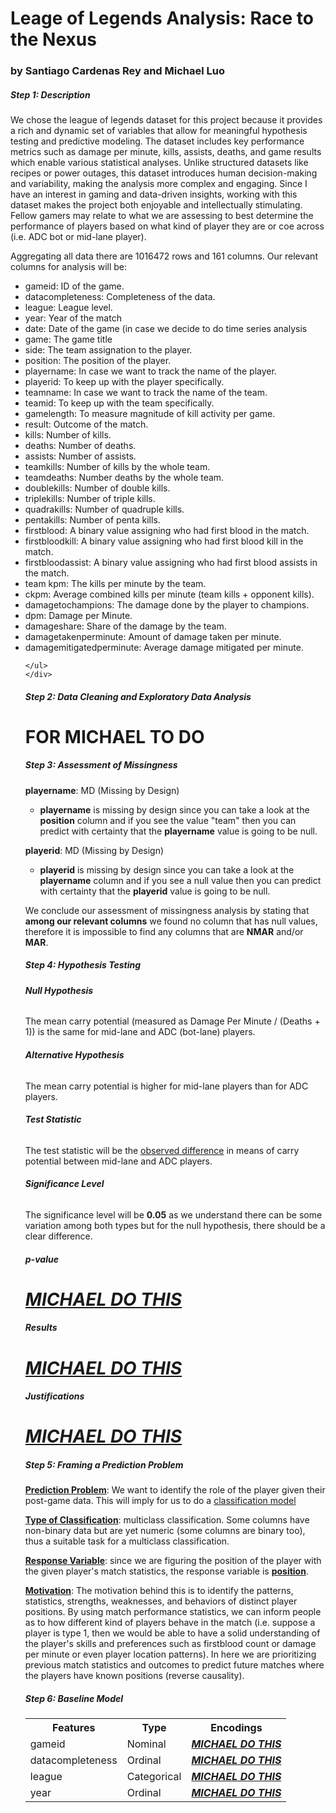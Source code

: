 <!DOCTYPE html>
<html lang="en">
<body>
    <div class="container">
        <h1>Leage of Legends Analysis: Race to the Nexus</h1>
	<h3>by Santiago Cardenas Rey and Michael Luo</h3>
	<h5>Step 1: Description</h5>
        <p>We chose the league of legends dataset for this project because it provides a rich and dynamic set of variables that allow for meaningful hypothesis testing and predictive modeling. The dataset includes key performance metrics such as damage per minute, kills, assists, deaths, and game results which enable various statistical analyses. Unlike structured datasets like recipes or power outages, this dataset introduces human decision-making and variability, making the analysis more complex and engaging. Since I have an interest in gaming and data-driven insights, working with this dataset makes the project both enjoyable and intellectually stimulating. Fellow gamers may relate to what we are assessing to best determine the performance of players based on what kind of player they are or coe across (i.e. ADC bot or mid-lane player).</p>
	<p> Aggregating all data there are 1016472 rows and 161 columns. Our relevant columns for analysis will be:</p>
</body>
	<ul>
	    <li>gameid: ID of the game.</li>
	    <li>datacompleteness: Completeness of the data.</li>
	    <li>league: League level.</li>
	    <li>year: Year of the match</li>
	    <li>date: Date of the game (in case we decide to do time series analysis</li>
	    <li>game: The game title</li>
	    <li>side: The team assignation to the player.</li>
	    <li>position: The position of the player.</li>
	    <li>playername: In case we want to track the name of the player.</li>
	    <li>playerid: To keep up with the player specifically.</li>
	    <li>teamname: In case we want to track the name of the team.</li>
	    <li>teamid: To keep up with the team specifically.</li>
	    <li>gamelength: To measure magnitude of kill activity per game.</li>
	    <li>result: Outcome of the match.</li>
	    <li>kills: Number of kills.</li>
	    <li>deaths: Number of deaths.</li>
	    <li>assists: Number of assists.</li>
	    <li>teamkills: Number of kills by the whole team.</li>
	    <li>teamdeaths: Number deaths by the whole team.</li>
	    <li>doublekills: Number of double kills.</li>
	    <li>triplekills: Number of triple kills.</li>
	    <li>quadrakills: Number of quadruple kills.</li>
	    <li>pentakills: Number of penta kills.</li>
	    <li>firstblood: A binary value assigning who had first blood in the match.</li>
	    <li>firstbloodkill: A binary value assigning who had first blood kill in the match.</li>
	    <li>firstbloodassist: A binary value assigning who had first blood assists in the match.</li>
	    <li>team kpm: The kills per minute by the team.</li>
	    <li>ckpm: Average combined kills per minute (team kills + opponent kills).</li>
	    <li>damagetochampions: The damage done by the player to champions.</li>
	    <li>dpm: Damage per Minute.</li>
	    <li>damageshare: Share of the damage by the team.</li>
	    <li>damagetakenperminute: Amount of damage taken per minute.</li>
	    <li>damagemitigatedperminute: Average damage mitigated per minute.</li>
	    
	</ul>
    </div>
<body>
    <div>
	<h5>Step 2: Data Cleaning and Exploratory Data Analysis</h5>
        <h1><b>FOR MICHAEL TO DO</b></h1>
    </div>
</body>
<body>
	<div>
		<h5>Step 3: Assessment of Missingness</h5>
	</div>
	<div>
		<p><b>playername</b>: MD (Missing by Design)</p>
		<ul>
			<li><b>playername</b> is missing by design since you can take a look at the <b>position</b> column and if you see the value "team" then you can predict with certainty that the <b>playername</b> value is going to be null.</li>
		</ul>
	</div>
	<div>
		<p><b>playerid</b>: MD (Missing by Design)</p>
		<ul>
			<li><b>playerid</b> is missing by design since you can take a look at the <b>playername</b> column and if you see a null value then you can predict with certainty that the <b>playerid</b> value is going to be null.</li>
		</ul>
	</div>
	<div>
		<p>We conclude our assessment of missingness analysis by stating that <b>among our relevant columns</b> we found no column that has null values, therefore it is impossible to find any columns that are <b>NMAR</b> and/or <b>MAR</b>.</p>
	</div>
	<div>
		<h5>Step 4: Hypothesis Testing</h5>
	</div>	
	<div>
		<h6><b>Null Hypothesis</b><h6>
	</div>
	<div>
		<p>The mean carry potential (measured as Damage Per Minute / (Deaths + 1)) is the same for mid-lane and ADC (bot-lane) players.</p>
	</div>
	<div>
		<h6><b>Alternative Hypothesis</b></h6>
	</div>
	<div>
		<p>The mean carry potential is higher for mid-lane players than for ADC players.</p>
	</div>
	<div>
		<h6><b>Test Statistic</b><h6>
	</div>
	<div>
		<p>The test statistic will be the <u>observed difference</u> in means of carry potential between mid-lane and ADC players.</p>
	</div>
	<div>
		<h6><b>Significance Level</b></h6>
	</div>
	<div>
		<p>The significance level will be <b>0.05</b> as we understand there can be some variation among both types but for the null hypothesis, there should be a clear difference.</p>
	</div>
	<div>
		<h6><b>p-value</b></h6>
		<h1><b><u><i>MICHAEL DO THIS</u></i></b></h1>
	</div>
	<div>
		<h6><b>Results</b></h6>
		<h1><b><u><i>MICHAEL DO THIS</u></i></b></h1>
	</div>
	<div>
		<h6><b>Justifications</b></h6>
		<h1><b><u><i>MICHAEL DO THIS</u></i></b></h1>
	</div>
	<div>
		<h5>Step 5: Framing a Prediction Problem</h5>
	</div>
	<div>
		<p><b><u>Prediction Problem</u></b>: We want to identify the role of the player given their post-game data. This will imply for us to do a <u>classification model</u></p>	
		<p><b><u>Type of Classification</b></u>: multiclass classification. Some columns have non-binary data but are yet numeric (some columns are binary too), thus a suitable task for a multiclass classification.</p>
		<p><b><u>Response Variable</b></u>: since we are figuring the position of the player with the given player's match statistics, the response variable is <b><u>position</u></b>.</p>
		<p><b><u>Motivation</b></u>: The motivation behind this is to identify the patterns, statistics, strengths, weaknesses, and behaviors of distinct player positions. By using match performance statistics, we can inform people as to how different kind of players behave in the match (i.e. suppose a player is type 1, then we would be able to have a solid understanding of the player's skills and preferences such as firstblood count or damage per minute or even player location patterns). In here we are prioritizing previous match statistics and outcomes to predict future matches where the players have known positions (reverse causality).</p>
	</div>
	<div>
		<h5>Step 6: Baseline Model</h5>
	</div>
	<div>
		<table>
			<tr>
				<th>Features</th>
				<th>Type</th>
				<th>Encodings</th>
			</tr>
			<tr>
				<td>gameid</td>
				<td>Nominal</td>
				<td><b><u><i>MICHAEL DO THIS</b></u></i></td>
			</tr>
			<tr>
				<td>datacompleteness</td>
				<td>Ordinal</td>
				<td><b><u><i>MICHAEL DO THIS</b></u></i></td>
			</tr>
			<tr>
				<td>league</td>
				<td>Categorical</td>
				<td><b><u><i>MICHAEL DO THIS</b></u></i></td>
			</tr>
			<tr>
				<td>year</td>
				<td>Ordinal</td>
				<td><b><u><i>MICHAEL DO THIS</b></u></i></td>
			</tr>
		</table>	
	</div>
</body>
